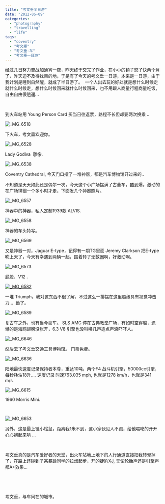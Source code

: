 ```yaml
---
title: "考文垂半日游"
date: "2012-06-09"
categories: 
  - "photography"
  - "travelling"
  - "life"
tags: 
  - "coventry"
  - "考文垂"
  - "考文垂-车"
  - "考文垂一日游"
---
```


经过几日努力奋战加通宵一夜，昨天终于交完了作业，在小小的镇子憋了快两个月了，昨天迫不及待找目的地，于是有了今天的考文垂一日游，本来是一日游，由于我计划是睡到自然醒，就成了半日游了。  一个人出去玩的好处就是想什么时候走就什么时候走，想什么时候回来就什么时候回来，也不用跟人商量行程商量吃饭，自由自由很逍遥…

 

到火车站用 Young Person Card 买当日往返票，路程不长但却要两次换乘 ..

![_MG_6518](images/MG_6518.jpg "_MG_6518")

下火车，考文垂欢迎你。

![_MG_6528](images/MG_65281.jpg "_MG_6528")

Lady Godiva  雕像.

![_MG_6538](images/MG_65381.jpg "_MG_6538")

Coventry Cathedral, 今天门口摆了一堆神器，都是汽车博物馆开过来的..

不知道是天天如此还是偶尔一次，今天这个小广场摆满了古董车，酷到爆，激动的在广场徘徊一个多小时才走，下面发几个神器照片。

![_MG_6557](images/MG_65571.jpg "_MG_6557")

神器中的神器，私人定制1939款 ALVIS.

![_MG_6558](images/MG_65581.jpg "_MG_6558")

神器的车头特写。

![_MG_6569](images/MG_65691.jpg "_MG_6569")

又是神器一对，Jaguar E-type，记得有一期TG里面 Jeremy Clarkson 把E-type吹上天了，今天有幸遇到两辆一起，围着转了无数圈啊，好激动啊。

![_MG_6573](images/MG_65731.jpg "_MG_6573")

屁股，V12 .

[![_MG_6582](images/MG_6582_thumb1.jpg "_MG_6582")](http://blog.natt.cc/wp-content/uploads/2012/06/MG_65821.jpg)

一堆 Triumph，我对这东西不很了解，不过这么一排摆在这里超级具有视觉冲击力…  跪了。

![_MG_6589](images/MG_65891.jpg "_MG_6589")

复古车之外，也有当今豪车。 SLS AMG 停在古典教堂广场，有如时空穿越，遗憾的是海鸥翅膀没张开，6.3 V8 引擎也没叫唤几声造点声浪吓吓人。

![_MG_6646](images/MG_66461.jpg "_MG_6646")

然后去了考文垂交通工具博物馆。 门票免费。

![_MG_6636](images/MG_66361.jpg "_MG_6636")

陆地最快速度记录保持者本尊，重达10吨，两个F4 战斗机引擎，50000cc引擎，每秒耗油18升…. 速度记录 时速763.035 mph, 也就是1278 km/h，也就是341 m/s

![_MG_6615](images/MG_66151.jpg "_MG_6615")

1960 Morris Mini.

 

![_MG_6653](images/MG_66531.jpg "_MG_6653")

另外，这是最上镜小松鼠，距离我1米不到，这小家伙见人不跑，给他喂吃的开开心心抱起来啃 ...

 

考文垂真的是汽车爱好者的天堂，出火车站地上地下的人行通道直接把我转晕掉了，在路上还碰到了某暴躁同学的拉烟起步，开的捷豹XJ, 无论轮胎声还是引擎声都A+效果…

 

 

考文垂，与车同在的城市。
